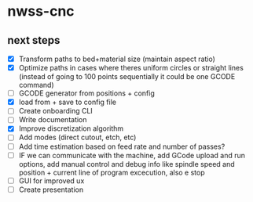 # nwss-cnc

## next steps

- [X] Transform paths to bed+material size (maintain aspect ratio)
- [X] Optimize paths in cases where theres uniform circles or straight lines (instead of going to 100 points sequentially it could be one GCODE command)
- [ ] GCODE generator from positions + config
- [X] load from + save to config file
- [ ] Create onboarding CLI
- [ ] Write documentation
- [X] Improve discretization algorithm
- [ ] Add modes (direct cutout, etch, etc)
- [ ] Add time estimation based on feed rate and number of passes?
- [ ] IF we can communicate with the machine, add GCode upload and run options, add manual control and debug info like spindle speed and position + current line of program excecution, also e stop
- [ ] GUI for improved ux
- [ ] Create presentation